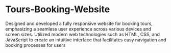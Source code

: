 # Tours-Booking-Website
 Designed and developed a fully responsive website for booking tours, emphasizing a seamless user experience across various devices  and screen sizes.  Utilized modern web technologies such as HTML, CSS, and JavaScript to create an intuitive interface that facilitates easy navigation  and booking processes for users
